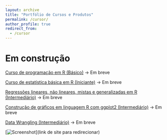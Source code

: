 ```yaml
---
layout: archive
title: "Portfólio de Cursos e Produtos"
permalink: /cursor/
author_profile: true
redirect_from:
  - /cursor
---
```




# Em construção

 [Curso de programação em R (Básico)](https://go.kiwify.com.br/mo5GEX9) -> Em breve
 
 [Curso de estatística básica em R (Iniciante)](https://go.kiwify.com.br/7u3bnr3) -> Em breve
 
 [Regressões lineares, não lineares, mistas e generalizadas em R (Intermediário)](https://go.kiwify.com.br/pZEEG4Q) -> Em breve
 
 [Construção de gráficos em linguagem R com ggplot2 (Intermediário)](https://go.kiwify.com.br/usC1jDm) -> Em breve
 
 [Data Wrangling (Intermediário)](https://go.kiwify.com.br/oIViGzI) -> Em breve
 
 [![Screenshot](...)](link de site para redirecionar)


